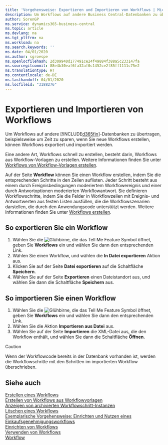 ```yaml
---
title: 'Vorgehensweise: Exportieren und Importieren von Workflows | Microsoft Docs'
description: Um Workflows auf andere Business Central-Datenbanken zu übertragen, beispielsweise um Zeit zu sparen, wenn Sie neue Workflows erstellen, können Workflows exportiert und importiert werden.
author: SorenGP
ms.service: dynamics365-business-central
ms.topic: article
ms.devlang: na
ms.tgt_pltfrm: na
ms.workload: na
ms.search.keywords: ''
ms.date: 04/01/2020
ms.author: sgroespe
ms.openlocfilehash: 2d309940d177491ce24f49884f388a5c233147fa
ms.sourcegitcommit: 88e4b30eaf6fa32af0c1452ce2f85ff1111c75e2
ms.translationtype: HT
ms.contentlocale: de-DE
ms.lasthandoff: 04/01/2020
ms.locfileid: "3188276"
---
```

# <a name="export-and-import-workflows"></a>Exportieren und Importieren von Workflows
Um Workflows auf andere [!INCLUDE[d365fin](includes/d365fin_md.md)]-Datenbanken zu übertragen, beispielsweise um Zeit zu sparen, wenn Sie neue Workflows erstellen, können Workflows exportiert und importiert werden.  

 Eine andere Art, Workflows schnell zu erstellen, besteht darin, Workflows aus Workflow-Vorlagen zu erstellen. Weitere Informationen finden Sie unter [Workflows von Workflow-Vorlagen erstellen](across-how-to-create-workflows-from-workflow-templates.md).  

 Auf der Seite **Workflow** können Sie einen Workflow erstellen, indem Sie die entsprechenden Schritte in den Zeilen auflisten. Jeder Schritt besteht aus einem durch Ereignisbedingungen moderiertem Workflowereignis und einer durch Antwortoptionen moderierten Workflowantwort. Sie definieren Workflowschritte, indem Sie die Felder in Workflowzeilen mit Ereignis- und Antwortwerten aus festen Listen ausfüllen, die die Workflowszenarien darstellen, die durch den Anwendungscode unterstützt werden. Weitere Informationen finden Sie unter [Workflows erstellen](across-how-to-create-workflows.md).  

## <a name="to-export-a-workflow"></a>So exportieren Sie ein Workflow  
1.  Wählen Sie die ![Glühbirne, die das Tell Me Feature](media/ui-search/search_small.png "Was möchten Sie tun?") Symbol öffnet, geben Sie **Workflows** ein und wählen Sie dann den entsprechenden Link.  
2.  Wählen Sie einen Workflow, und wählen die **In Datei exportieren** Aktion aus.  
3.  Klicken Sie auf der Seite **Datei exportieren** auf die Schaltfläche **Speichern**.  
4.  Wählen Sie auf der Seite **Exportieren** einen Dateistandort aus, und wählen Sie dann die Schaltfläche **Speichern** aus.  

## <a name="to-import-a-workflow"></a>So importieren Sie einen Workflow  
1.  Wählen Sie die ![Glühbirne, die das Tell Me Feature](media/ui-search/search_small.png "Was möchten Sie tun?") Symbol öffnet, geben Sie **Workflows** ein und wählen Sie dann den entsprechenden Link.  
2.  Wählen Sie die Aktion **Importieren aus Datei** aus.  
3.  Wählen Sie auf der Seite **Importieren** die XML-Datei aus, die den Workflow enthält, und wählen Sie dann die Schaltfläche **Öffnen**.  

> [!CAUTION]  
>  Wenn der Workflowcode bereits in der Datenbank vorhanden ist, werden die Workflowschritte mit den Schritten im importierten Workflow überschrieben.  

## <a name="see-also"></a>Siehe auch  
 [Erstellen eines Workflows](across-how-to-create-workflows.md)   
 [Erstellen von Workflows aus Workflowvorlagen](across-how-to-create-workflows-from-workflow-templates.md)   
 [Anzeigen von archivierten Workflowschritt-Instanzen](across-how-to-view-archived-workflow-step-instances.md)   
 [Löschen eines Workflows](across-how-to-delete-workflows.md)   
 [Exemplarische Vorgehensweise: Einrichten und Nutzen eines Einkaufsgenehmigungsworkflows](walkthrough-setting-up-and-using-a-purchase-approval-workflow.md)   
 [Einrichten von Workflows](across-set-up-workflows.md)   
 [Verwenden von Workflows](across-use-workflows.md)   
 [Workflow](across-workflow.md)   
